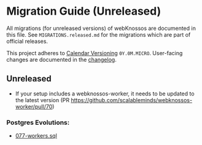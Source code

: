 # Migration Guide (Unreleased)
All migrations (for unreleased versions) of webKnossos are documented in this file.
See `MIGRATIONS.released.md` for the migrations which are part of official releases.

This project adheres to [Calendar Versioning](http://calver.org/) `0Y.0M.MICRO`.
User-facing changes are documented in the [changelog](CHANGELOG.released.md).

## Unreleased

- If your setup includes a webknossos-worker, it needs to be updated to the latest version (PR https://github.com/scalableminds/webknossos-worker/pull/70)

### Postgres Evolutions:

- [077-workers.sql](conf/evolutions/077-workers.sql)
